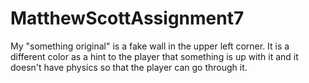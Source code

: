 # MatthewScottAssignment7

My "something original" is a fake wall in the upper left corner. It is a different color as a hint to the player that something is up with it and it doesn't have physics so that the player can go through it.